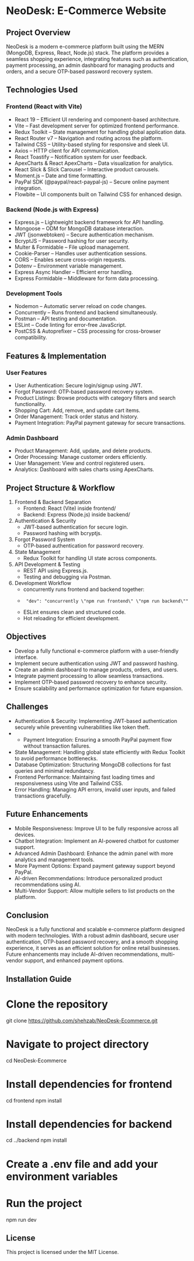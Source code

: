 # NeoDesk: E-Commerce Website

## Project Overview
NeoDesk is a modern e-commerce platform built using the MERN (MongoDB, Express, React, Node.js) stack. The platform provides a seamless shopping experience, integrating features such as authentication, payment processing, an admin dashboard for managing products and orders, and a secure OTP-based password recovery system.

## Technologies Used

### Frontend (React with Vite)
- React 19 – Efficient UI rendering and component-based architecture.
- Vite – Fast development server for optimized frontend performance.
- Redux Toolkit – State management for handling global application data.
- React Router v7 – Navigation and routing across the platform.
- Tailwind CSS – Utility-based styling for responsive and sleek UI.
- Axios – HTTP client for API communication.
- React Toastify – Notification system for user feedback.
- ApexCharts & React ApexCharts – Data visualization for analytics.
- React Slick & Slick Carousel – Interactive product carousels.
- Moment.js – Date and time formatting.
- PayPal SDK (@paypal/react-paypal-js) – Secure online payment integration.
- Flowbite – UI components built on Tailwind CSS for enhanced design.

### Backend (Node.js with Express)
- Express.js – Lightweight backend framework for API handling.
- Mongoose – ODM for MongoDB database interaction.
- JWT (jsonwebtoken) – Secure authentication mechanism.
- BcryptJS – Password hashing for user security.
- Multer & Formidable – File upload management.
- Cookie-Parser – Handles user authentication sessions.
- CORS – Enables secure cross-origin requests.
- Dotenv – Environment variable management.
- Express Async Handler – Efficient error handling.
- Express Formidable – Middleware for form data processing.

### Development Tools
- Nodemon – Automatic server reload on code changes.
- Concurrently – Runs frontend and backend simultaneously.
- Postman – API testing and documentation.
- ESLint – Code linting for error-free JavaScript.
- PostCSS & Autoprefixer – CSS processing for cross-browser compatibility.

## Features & Implementation

### User Features
- User Authentication: Secure login/signup using JWT.
- Forgot Password: OTP-based password recovery system.
- Product Listings: Browse products with category filters and search functionality.
- Shopping Cart: Add, remove, and update cart items.
- Order Management: Track order status and history.
- Payment Integration: PayPal payment gateway for secure transactions.

### Admin Dashboard
- Product Management: Add, update, and delete products.
- Order Processing: Manage customer orders efficiently.
- User Management: View and control registered users.
- Analytics: Dashboard with sales charts using ApexCharts.

## Project Structure & Workflow
1. Frontend & Backend Separation
   - Frontend: React (Vite) inside frontend/
   - Backend: Express (Node.js) inside backend/
2. Authentication & Security
   - JWT-based authentication for secure login.
   - Password hashing with bcryptjs.
3. Forgot Password System
   - OTP-based authentication for password recovery.
4. State Management
   - Redux Toolkit for handling UI state across components.
5. API Development & Testing
   - REST API using Express.js.
   - Testing and debugging via Postman.
6. Development Workflow
   - concurrently runs frontend and backend together:
   - 
          "dev": "concurrently \"npm run frontend\" \"npm run backend\""
     
   - ESLint ensures clean and structured code.
   - Hot reloading for efficient development.

## Objectives
- Develop a fully functional e-commerce platform with a user-friendly interface.
- Implement secure authentication using JWT and password hashing.
- Create an admin dashboard to manage products, orders, and users.
- Integrate payment processing to allow seamless transactions.
- Implement OTP-based password recovery to enhance security.
- Ensure scalability and performance optimization for future expansion.

## Challenges
- Authentication & Security: Implementing JWT-based authentication securely while preventing vulnerabilities like token theft.
- - Payment Integration: Ensuring a smooth PayPal payment flow without transaction failures.
- State Management: Handling global state efficiently with Redux Toolkit to avoid performance bottlenecks.
- Database Optimization: Structuring MongoDB collections for fast queries and minimal redundancy.
- Frontend Performance: Maintaining fast loading times and responsiveness using Vite and Tailwind CSS.
- Error Handling: Managing API errors, invalid user inputs, and failed transactions gracefully.

## Future Enhancements
- Mobile Responsiveness: Improve UI to be fully responsive across all devices.
- Chatbot Integration: Implement an AI-powered chatbot for customer support.
- Advanced Admin Dashboard: Enhance the admin panel with more analytics and management tools.
- More Payment Options: Expand payment gateway support beyond PayPal.
- AI-driven Recommendations: Introduce personalized product recommendations using AI.
- Multi-Vendor Support: Allow multiple sellers to list products on the platform.

## Conclusion
NeoDesk is a fully functional and scalable e-commerce platform designed with modern technologies. With a robust admin dashboard, secure user authentication, OTP-based password recovery, and a smooth shopping experience, it serves as an efficient solution for online retail businesses. Future enhancements may include AI-driven recommendations, multi-vendor support, and enhanced payment options.

## Installation Guide
# Clone the repository
git clone https://github.com/shehzab/NeoDesk-Ecommerce.git

# Navigate to project directory
cd NeoDesk-Ecommerce

# Install dependencies for frontend
cd frontend
npm install

# Install dependencies for backend
cd ../backend
npm install

# Create a .env file and add your environment variables

# Run the project
npm run dev


## License
This project is licensed under the MIT License.
